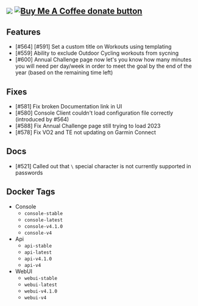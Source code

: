 [![](https://img.shields.io/static/v1?label=Sponsor&message=%E2%9D%A4&logo=GitHub&color=%23fe8e86)](https://github.com/sponsors/philosowaffle) <span class="badge-buymeacoffee"><a href="https://www.buymeacoffee.com/philosowaffle" title="Donate to this project using Buy Me A Coffee"><img src="https://img.shields.io/badge/buy%20me%20a%20coffee-donate-yellow.svg" alt="Buy Me A Coffee donate button" /></a></span>
---

## Features

- [#564] [#591] Set a custom title on Workouts using templating
- [#559] Ability to exclude Outdoor Cycling workouts from sycning
- [#600] Annual Challenge page now let's you know how many minutes you will need per day/week in order to meet the goal by the end of the year (based on the remaining time left)

## Fixes

- [#581] Fix broken Documentation link in UI
- [#580] Console Client couldn't load configuration file correctly (introduced by #564)
- [#588] Fix Annual Challenge page still trying to load 2023
- [#578] Fix VO2 and TE not updating on Garmin Connect

## Docs

- [#521] Called out that `\` special character is not currently supported in passwords

## Docker Tags

- Console
    - `console-stable`
    - `console-latest`
    - `console-v4.1.0`
    - `console-v4`
- Api
    - `api-stable`
    - `api-latest`
    - `api-v4.1.0`
    - `api-v4`
- WebUI
    - `webui-stable`
    - `webui-latest`
    - `webui-v4.1.0`
    - `webui-v4`
